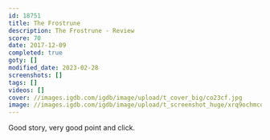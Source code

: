 ```yaml
---
id: 18751
title: The Frostrune
description: The Frostrune - Review
score: 70
date: 2017-12-09
completed: true
goty: []
modified_date: 2023-02-28
screenshots: []
tags: []
videos: []
cover: //images.igdb.com/igdb/image/upload/t_cover_big/co23cf.jpg
image: //images.igdb.com/igdb/image/upload/t_screenshot_huge/xrq9ochmcog4rkeqpafi.jpg
---
```

Good story, very good point and click.